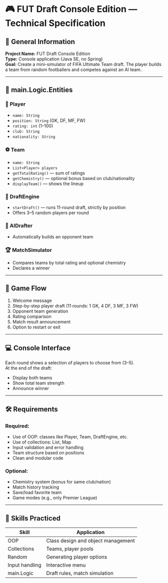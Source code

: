 
# 🎮 FUT Draft Console Edition — Technical Specification

## 📌 General Information
**Project Name:** FUT Draft Console Edition  
**Type:** Console application (Java SE, no Spring)  
**Goal:** Create a mini-simulator of FIFA Ultimate Team draft. The player builds a team from random footballers and competes against an AI team.

---

## 🧱 main.Logic.Entities

### 👤 Player
- `name: String`
- `position: String` (GK, DF, MF, FW)
- `rating: int` (1–100)
- `club: String`
- `nationality: String`

### ⚽ Team
- `name: String`
- `List<Player> players`
- `getTotalRating()` — sum of ratings
- `getChemistry()` — optional bonus based on club/nationality
- `displayTeam()` — shows the lineup

### 🎲 DraftEngine
- `startDraft()` — runs 11-round draft, strictly by position
- Offers 3–5 random players per round

### 🤖 AIDrafter
- Automatically builds an opponent team

### 🏆 MatchSimulator
- Compares teams by total rating and optional chemistry
- Declares a winner

---

## 🔁 Game Flow
1. Welcome message
2. Step-by-step player draft (11 rounds: 1 GK, 4 DF, 3 MF, 3 FW)
3. Opponent team generation
4. Rating comparison
5. Match result announcement
6. Option to restart or exit

---

## 💻 Console Interface
Each round shows a selection of players to choose from (3–5).  
At the end of the draft:
- Display both teams
- Show total team strength
- Announce winner

---

## 🛠️ Requirements

### Required:
- Use of OOP: classes like Player, Team, DraftEngine, etc.
- Use of collections: List, Map
- Input validation and error handling
- Team structure based on positions
- Clean and modular code

### Optional:
- Chemistry system (bonus for same club/nation)
- Match history tracking
- Save/load favorite team
- Game modes (e.g., only Premier League)

---

## 🧪 Skills Practiced
| Skill | Application |
|-------|-------------|
| OOP | Class design and object management |
| Collections | Teams, player pools |
| Random | Generating player options |
| Input handling | Interactive menu |
| main.Logic | Draft rules, match simulation |
